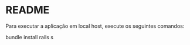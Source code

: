 # README

Para executar a aplicação em local host, execute os seguintes comandos:

bundle install
rails s